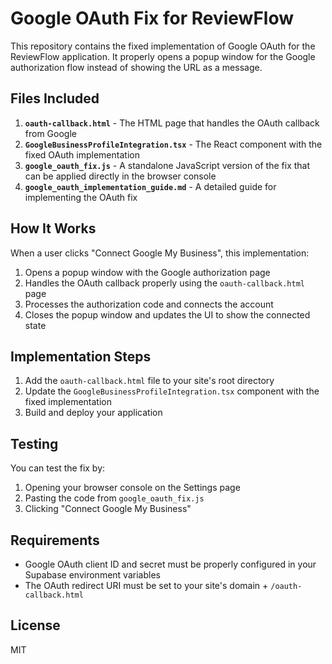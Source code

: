 # Google OAuth Fix for ReviewFlow

This repository contains the fixed implementation of Google OAuth for the ReviewFlow application. It properly opens a popup window for the Google authorization flow instead of showing the URL as a message.

## Files Included

1. **`oauth-callback.html`** - The HTML page that handles the OAuth callback from Google
2. **`GoogleBusinessProfileIntegration.tsx`** - The React component with the fixed OAuth implementation
3. **`google_oauth_fix.js`** - A standalone JavaScript version of the fix that can be applied directly in the browser console
4. **`google_oauth_implementation_guide.md`** - A detailed guide for implementing the OAuth fix

## How It Works

When a user clicks "Connect Google My Business", this implementation:

1. Opens a popup window with the Google authorization page
2. Handles the OAuth callback properly using the `oauth-callback.html` page
3. Processes the authorization code and connects the account
4. Closes the popup window and updates the UI to show the connected state

## Implementation Steps

1. Add the `oauth-callback.html` file to your site's root directory
2. Update the `GoogleBusinessProfileIntegration.tsx` component with the fixed implementation
3. Build and deploy your application

## Testing

You can test the fix by:

1. Opening your browser console on the Settings page
2. Pasting the code from `google_oauth_fix.js`
3. Clicking "Connect Google My Business"

## Requirements

- Google OAuth client ID and secret must be properly configured in your Supabase environment variables
- The OAuth redirect URI must be set to your site's domain + `/oauth-callback.html`

## License

MIT

